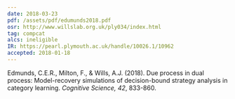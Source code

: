 ```yaml
---
date: 2018-03-23
pdf: /assets/pdf/edumunds2018.pdf
osr: http://www.willslab.org.uk/ply034/index.html
tag: compcat
alcs: ineligible
IR: https://pearl.plymouth.ac.uk/handle/10026.1/10962
accepted: 2018-01-18
---
```


Edmunds, C.E.R., Milton, F., & Wills, A.J. (2018). Due process in dual process: Model-recovery simulations of decision-bound strategy analysis in category learning. _Cognitive Science, 42_, 833-860. 


